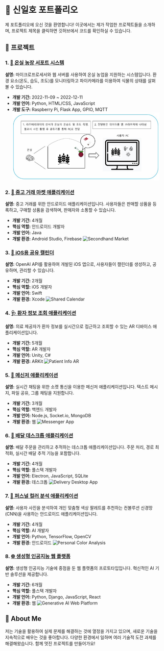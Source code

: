 # 🌟 신일호 포트폴리오

제 포트폴리오에 오신 것을 환영합니다! 이곳에서는 제가 작업한 프로젝트들을 소개하며, 프로젝트 제목을 클릭하면 깃허브에서 코드를 확인하실 수 있습니다.

## 📂 프로젝트

### 1. [🌿 온실 농장 서포트 시스템](https://github.com/ihshin20/Greenhouse_Support_System)
**설명:** 마이크로프로세서와 웹 서버를 사용하여 온실 농업을 지원하는 시스템입니다. 환경 요소(온도, 습도, 조도)를 모니터링하고 파이카메라를 이용하여 식물의 상태를 살펴볼 수 있습니다.
- **개발 기간:** 2022-11-09 ~ 2022-12-11
- **개발 언어:** Python, HTML/CSS, JavaScript
- **개발 도구:** Raspberry Pi, Flask App, GPIO, MQTT
![Greenhouse System](images/greenhouse.jpg)

### 2. [🛒 중고 거래 마켓 애플리케이션](https://github.com/yourusername/secondhand-market-app)
**설명:** 중고 거래를 위한 안드로이드 애플리케이션입니다. 사용자들은 판매할 상품을 등록하고, 구매할 상품을 검색하며, 판매자와 소통할 수 있습니다.
- **개발 기간:** 4개월
- **핵심 역할:** 안드로이드 개발자
- **개발 언어:** Java
- **개발 환경:** Android Studio, Firebase
![Secondhand Market](images/secondhand-market.png)

### 3. [📅 iOS용 공유 캘린더](https://github.com/yourusername/ios-shared-calendar)
**설명:** OpenAI API를 활용하여 개발된 iOS 앱으로, 사용자들이 캘린더를 생성하고, 공유하며, 관리할 수 있습니다.
- **개발 기간:** 2개월
- **핵심 역할:** iOS 개발자
- **개발 언어:** Swift
- **개발 환경:** Xcode
![Shared Calendar](images/shared-calendar.png)

### 4. [🩺 환자 정보 조회 애플리케이션](https://github.com/yourusername/patient-info-ar-app)
**설명:** 의료 제공자가 환자 정보를 실시간으로 접근하고 조회할 수 있는 AR 디바이스 애플리케이션입니다.
- **개발 기간:** 5개월
- **핵심 역할:** AR 개발자
- **개발 언어:** Unity, C#
- **개발 환경:** ARKit
![Patient Info AR](images/patient-info-ar.png)

### 5. [💬 메신저 애플리케이션](https://github.com/yourusername/socket-messenger-app)
**설명:** 실시간 채팅을 위한 소켓 통신을 이용한 메신저 애플리케이션입니다. 텍스트 메시지, 파일 공유, 그룹 채팅을 지원합니다.
- **개발 기간:** 3개월
- **핵심 역할:** 백엔드 개발자
- **개발 언어:** Node.js, Socket.io, MongoDB
- **개발 환경:** 웹
![Messenger App](images/messenger-app.png)

### 6. [🚚 배달 데스크톱 애플리케이션](https://github.com/yourusername/delivery-desktop-app)
**설명:** 배달 주문을 관리하고 추적하는 데스크톱 애플리케이션입니다. 주문 처리, 경로 최적화, 실시간 배달 추적 기능을 포함합니다.
- **개발 기간:** 4개월
- **핵심 역할:** 풀스택 개발자
- **개발 언어:** Electron, JavaScript, SQLite
- **개발 환경:** 데스크톱
![Delivery Desktop App](images/delivery-desktop-app.png)

### 7. [🎨 퍼스널 컬러 분석 애플리케이션](https://github.com/yourusername/personal-color-analysis-app)
**설명:** 사용자 사진을 분석하여 개인 맞춤형 색상 팔레트를 추천하는 컨볼루션 신경망(CNN)을 사용하는 안드로이드 애플리케이션입니다.
- **개발 기간:** 4개월
- **핵심 역할:** AI 개발자
- **개발 언어:** Python, TensorFlow, OpenCV
- **개발 환경:** 안드로이드
![Personal Color Analysis](images/personal-color-analysis.png)

### 8. [🌐 생성형 인공지능 웹 플랫폼](https://github.com/yourusername/generative-ai-web-platform)
**설명:** 생성형 인공지능 기술에 중점을 둔 웹 플랫폼의 프로토타입입니다. 혁신적인 AI 기반 솔루션을 제공합니다.
- **개발 기간:** 6개월
- **핵심 역할:** 풀스택 개발자
- **개발 언어:** Python, Django, JavaScript, React
- **개발 환경:** 웹
![Generative AI Web Platform](images/generative-ai-web-platform.png)

## 📜 About Me

저는 기술을 활용하여 실제 문제를 해결하는 것에 열정을 가지고 있으며, 새로운 기술을 지속적으로 배우는 것을 좋아합니다. 다양한 환경에서 일하며 여러 기술적 도전 과제를 해결해왔습니다. 함께 멋진 프로젝트를 만들어가요!
